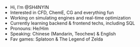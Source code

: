 - Hi, I’m @SH4NYIN
- Interested in CFD, ChemE, CG and everything fun
- Working on simulating engines and real-time optimization
- Currently learning backend & frontend techs, including SQL
- Pronouns: He/Him
- Speaking: Chinese (Mandarin, Teochew) & English
- Fav games: Splatoon & The Legend of Zelda

<!---
SH4NYIN/SH4NYIN is a ✨ special ✨ repository because its `README.md` (this file) appears on your GitHub profile.
You can click the Preview link to take a look at your changes.
--->
